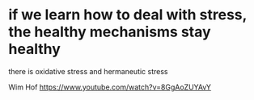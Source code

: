 # if we learn how to deal with stress, the healthy mechanisms stay healthy

there is oxidative stress and hermaneutic stress

Wim Hof
https://www.youtube.com/watch?v=8GgAoZUYAvY

